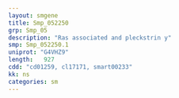 ```yaml
---
layout: smgene
title: Smp_052250
grp: Smp_05
description: "Ras associated and pleckstrin y"
smp: Smp_052250.1
uniprot: "G4VHZ9"
length:   927
cdd: "cd01259, cl17171, smart00233"
kk: ns
categories: sm
---
```


